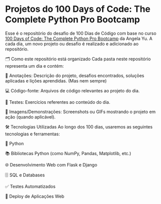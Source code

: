 # Projetos do 100 Days of Code: The Complete Python Pro Bootcamp

Esse é o repositório do desafio de 100 Dias de Código com base no curso [100 Days of Code: The Complete Python Pro Bootcamp](https://www.udemy.com/course/100-days-of-code/) da Angela Yu. A cada dia, um novo projeto ou desafio é realizado e adicionado ao repositório.


🗂️ Como este repositório está organizado
Cada pasta neste repositório representa um dia e contém:

📄 Anotações: Descrição do projeto, desafios encontrados, soluções aplicadas e lições aprendidas. (Mas nem sempre)

💻 Código-fonte: Arquivos de código relevantes ao projeto do dia.

📝 Testes: Exercícios referentes ao conteúdo do dia.

📸 Imagens/Demonstrações: Screenshots ou GIFs mostrando o projeto em ação (quando aplicável).

🛠️ Tecnologias Utilizadas
Ao longo dos 100 dias, usaremos as seguintes tecnologias e ferramentas:

🐍 Python

📚 Bibliotecas Python (como NumPy, Pandas, Matplotlib, etc.)

🌐 Desenvolvimento Web com Flask e Django

🗄️ SQL e Databases

✅ Testes Automatizados

🚀 Deploy de Aplicações Web
